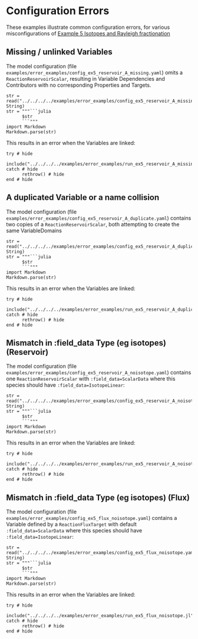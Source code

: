 # Configuration Errors

These examples illustrate common configuration errors, for various misconfigurations of [Example 5 Isotopes and Rayleigh fractionation](@ref)

## Missing / unlinked Variables

The model configuration (file `examples/error_examples/config_ex5_reservoir_A_missing.yaml`) omits a `ReactionReservoirScalar`,
resulting in Variable Dependencies and Contributors with no corresponding Properties and Targets.
```@eval
str = read("../../../../examples/error_examples/config_ex5_reservoir_A_missing.yaml", String)
str = """```julia
      $str
      ```"""
import Markdown
Markdown.parse(str)
```

This results in an error when the Variables are linked:
```@repl
try # hide
      include("../../../../examples/error_examples/run_ex5_reservoir_A_missing.jl")
catch # hide
      rethrow() # hide
end # hide
```

## A duplicated Variable or a name collision

The model configuration (file `examples/error_examples/config_ex5_reservoir_A_duplicate.yaml`) contains two copies of a
`ReactionReservoirScalar`, both attempting to create the same VariableDomains
```@eval
str = read("../../../../examples/error_examples/config_ex5_reservoir_A_duplicate.yaml", String)
str = """```julia
      $str
      ```"""
import Markdown
Markdown.parse(str)
```

This results in an error when the Variables are linked:
```@repl
try # hide
      include("../../../../examples/error_examples/run_ex5_reservoir_A_duplicate.jl")
catch # hide
      rethrow() # hide
end # hide
```

## Mismatch in :field_data Type (eg isotopes) (Reservoir)

The model configuration (file `examples/error_examples/config_ex5_reservoir_A_noisotope.yaml`) 
contains one `ReactionReservoirScalar` with `:field_data=ScalarData` where this species should have 
`:field_data=IsotopeLinear`:
```@eval
str = read("../../../../examples/error_examples/config_ex5_reservoir_A_noisotope.yaml", String)
str = """```julia
      $str
      ```"""
import Markdown
Markdown.parse(str)
```

This results in an error when the Variables are linked:
```@repl
try # hide
      include("../../../../examples/error_examples/run_ex5_reservoir_A_noisotope.jl")
catch # hide
      rethrow() # hide
end # hide
```

## Mismatch in :field_data Type (eg isotopes) (Flux)

The model configuration (file `examples/error_examples/config_ex5_flux_noisotope.yaml`) 
contains a Variable defined by a `ReactionFluxTarget` with default `:field_data=ScalarData` where this species should have 
`:field_data=IsotopeLinear`:
```@eval
str = read("../../../../examples/error_examples/config_ex5_flux_noisotope.yaml", String)
str = """```julia
      $str
      ```"""
import Markdown
Markdown.parse(str)
```

This results in an error when the Variables are linked:
```@repl
try # hide
      include("../../../../examples/error_examples/run_ex5_flux_noisotope.jl")
catch # hide
      rethrow() # hide
end # hide
```

